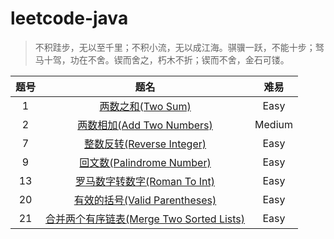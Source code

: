 # leetcode-java

> 不积跬步，无以至千里；不积小流，无以成江海。骐骥一跃，不能十步；驽马十驾，功在不舍。锲而舍之，朽木不折；锲而不舍，金石可镂。

题号|题名|难易
:---:|:---:|:---:
1|[两数之和(Two Sum)](https://github.com/DingYufan/leetcode-java/blob/master/easy/TwoSum.java)|Easy
2|[两数相加(Add Two Numbers)](https://github.com/DingYufan/leetcode-java/blob/master/medium/AddTwoNumbers.java)|Medium
7|[整数反转(Reverse Integer)](https://github.com/DingYufan/leetcode-java/blob/master/easy/ReverseInteger.java)|Easy
9|[回文数(Palindrome Number)](https://github.com/DingYufan/leetcode-java/blob/master/easy/PalindromeNumber.java)|Easy
13|[罗马数字转数字(Roman To Int)](https://github.com/DingYufan/leetcode-java/blob/master/easy/RomanToInt.java)|Easy
20|[有效的括号(Valid Parentheses)](https://github.com/DingYufan/leetcode-java/blob/master/easy/ValidParentheses.java)|Easy
21|[合并两个有序链表(Merge Two Sorted Lists)](https://github.com/DingYufan/leetcode-java/blob/master/easy/MergeTwoSortedLists.java)|Easy